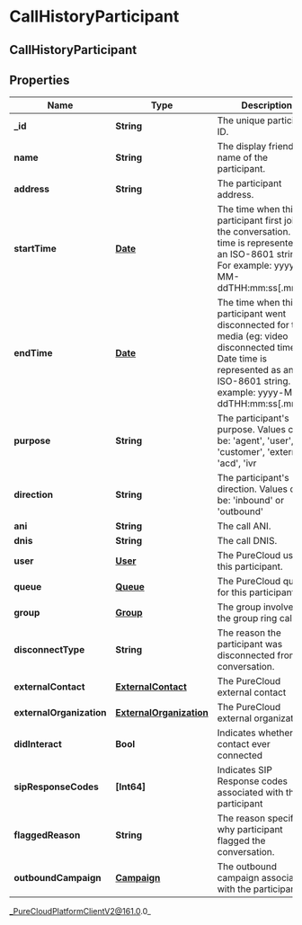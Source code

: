 # CallHistoryParticipant

## CallHistoryParticipant

## Properties

|Name | Type | Description | Notes|
|------------ | ------------- | ------------- | -------------|
| **_id** | **String** | The unique participant ID. | [optional] |
| **name** | **String** | The display friendly name of the participant. | [optional] |
| **address** | **String** | The participant address. | [optional] |
| **startTime** | [**Date**](Date) | The time when this participant first joined the conversation. Date time is represented as an ISO-8601 string. For example: yyyy-MM-ddTHH:mm:ss[.mmm]Z | [optional] |
| **endTime** | [**Date**](Date) | The time when this participant went disconnected for this media (eg: video disconnected time). Date time is represented as an ISO-8601 string. For example: yyyy-MM-ddTHH:mm:ss[.mmm]Z | [optional] |
| **purpose** | **String** | The participant&#39;s purpose.  Values can be: &#39;agent&#39;, &#39;user&#39;, &#39;customer&#39;, &#39;external&#39;, &#39;acd&#39;, &#39;ivr | [optional] |
| **direction** | **String** | The participant&#39;s direction.  Values can be: &#39;inbound&#39; or &#39;outbound&#39; | [optional] |
| **ani** | **String** | The call ANI. | [optional] |
| **dnis** | **String** | The call DNIS. | [optional] |
| **user** | [**User**](User) | The PureCloud user for this participant. | [optional] |
| **queue** | [**Queue**](Queue) | The PureCloud queue for this participant. | [optional] |
| **group** | [**Group**](Group) | The group involved in the group ring call. | [optional] |
| **disconnectType** | **String** | The reason the participant was disconnected from the conversation. | [optional] |
| **externalContact** | [**ExternalContact**](ExternalContact) | The PureCloud external contact | [optional] |
| **externalOrganization** | [**ExternalOrganization**](ExternalOrganization) | The PureCloud external organization | [optional] |
| **didInteract** | **Bool** | Indicates whether the contact ever connected | [optional] |
| **sipResponseCodes** | **[Int64]** | Indicates SIP Response codes associated with the participant | [optional] |
| **flaggedReason** | **String** | The reason specifying why participant flagged the conversation. | [optional] |
| **outboundCampaign** | [**Campaign**](Campaign) | The outbound campaign associated with the participant | [optional] |



_PureCloudPlatformClientV2@161.0.0_
